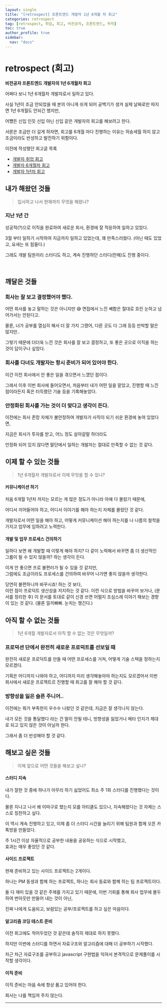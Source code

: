 ```yaml
---
layout: single
title: "[retrospect] 프론트엔드 개발자 1년 6개월 차 회고"
categories: retrospect
tag: [retrospect, 취업, 회고, 비전공자, 프론트엔드, 독학]
toc: true
author_profile: true
sidebar:
  nav: "docs"
---
```


# retrospect (회고)

**비전공자 프론트엔드 개발자의 1년 6개월차 회고**

어쩌다 보니 1년 6개월차 개발자로서 일하고 있다.

사실 1년이 조금 안되었을 때 본의 아니게 쉬게 되어 공백기가 생겨 실제 날짜로만 따지면 1년 6개월도 안되긴 했지만,

어쩄든 신입 인듯 신입 아닌 신입 같은 개발자의 회고를 해보려고 한다.

서론은 조금만 더 길게 하자면, 회고를 6개월 마다 진행하는 이유는 허송세월 하지 않고 조금이라도 반성하고 발전하기 위함이다.

이전에 작성했던 회고글 목록

- [개발자 취업 회고](https://jisu-y.github.io/retrospect/%EA%B0%9C%EB%B0%9C%EC%9E%90-6%EA%B0%9C%EC%9B%94-%ED%9A%8C%EA%B3%A0/)
- [개발자 6개월차 회고](https://jisu-y.github.io/retrospect/%EA%B0%9C%EB%B0%9C%EC%9E%90-6%EA%B0%9C%EC%9B%94-%ED%9A%8C%EA%B3%A0/)
- [개발자 1년차 회고](https://jisu-y.github.io/retrospect/%EA%B0%9C%EB%B0%9C%EC%9E%90-1%EB%85%84-%ED%9A%8C%EA%B3%A0/)

## 내가 해왔던 것들

> 입사하고 나서 현재까지 무엇을 해왔나?

### 지난 1년 간

성공적(?)으로 이직을 완료하여 새로운 회사, 환경에 잘 적응하여 일하고 있었다.

3월 부터 일하기 시작하여 지금까지 일하고 있었는데, 꽤 만족스러웠다. (아닌 때도 있었고, 요새는 또 힘들다.)

그래도 개발 팀원끼리 스터디도 하고, 계속 진행하던 스터디(런해)도 진행 중이다.

<br/>

## 깨달은 것들

### 회사는 잘 보고 결정했어야 했다.

어떤 회사를 놓고 말하는 것은 아니지만 😅 면접에서 느낀 쎼함은 절대로 흐린 눈하고 넘어가서는 안된다고.

물론, 너가 공부를 열심히 해서 더 잘 가지 그랬어, 다른 곳도 다 그래 등등 반박할 말은 많지만..

그렇기 때문에 더더욱 느낀 것은 회사를 잘 보고 결정하고, 또 좋은 곳으로 이직을 하는 것이 답이구나 싶었다.

### 회사를 다녀도 개발자는 항시 준비가 되어 있어야 한다.

이건 이전 회사에서 안 좋은 일을 겪으면서 느꼈던 점이다.

그래서 이후 이번 회사에 들어오면서, 처음부터 내가 어떤 일을 맡았고, 진행할 때 느낀점이라든지 혹은 터득했던 기술 등을 기록해놓았다.

### 안정화된 회사를 가는 것이 더 맞다고 생각이 든다.

이전에는 회사 존망 자체가 불안정하여 개발자가 사직이 되기 쉬운 환경에 놓여 있었다면,

지금은 회사가 투자를 받고, 어느 정도 살아갈말 하더라도

안정화 되어 있지 않다면 말단에서 일하는 개발자는 절대로 만족할 수 없는 것 같다.

## 이제 할 수 있는 것들

> 1년 6개월차 개발자로서 이제 무엇을 할 수 있나?

#### 커뮤니케이션 하기

처음 6개월 1년차 까지는 모르는 게 많은 정도가 아니라 아예 다 몰랐기 때문에,

어디서 끼어들어야 하고, 어디서 이야기를 해야 하는지 자체를 몰랐던 것 같다.

개발자로서 어떤 일을 해야 하고, 어떻게 커뮤니케이션 해야 하는지를 나 나름의 철학을 가지고 업무에 임하려고 노력한다.

#### 개발 및 업무 프로세스 건의하기

일하다 보면 왜 개발할 때 이렇게 해야 하지? 다 같이 노력해서 바꾸면 좀 더 생산적인 그룹이 될 수 있지 않을까? 하는 생각이 든다.

이게 안 좋으면 프로 불편러가 될 수 있을 것 같지만,  
그럼에도 조금이라도 프로세스를 건의하여 바꾸어 나가면 좋지 않을까 생각한다.

당연히 불편하니까 바꾸시죠! 하는 것 보다,  
이런 점이 프로덕트 생산성을 저지하는 것 같다. 이런 식으로 방법을 바꾸어 보거나, (문서를 정리한 후) 이 문서를 토대로 같이 신경 쓰면 어떨지 조심스레 이야기 해보는 경향이 있는 것 같다. (물론 낄끼빠빠. 눈치는 챙긴다.)

## 아직 할 수 없는 것들

> 1년 6개월 개발자로서 아직 할 수 없는 것은 무엇일까?

### 프로덕션 단에서 완전히 새로운 프로덕트를 선보일 때

완전히 새로운 프로덕트를 만들 때 어떤 프로세스를 거쳐, 어떻게 기술 스택을 정하는지 모르겠다.

기획은 어디까지 나와야 하고, 어디까지 미리 생각해놓아야 하는지도 모르겠어서 이번 회사에서 새로운 프로젝트르 진행할 때 회고를 잘 해야 할 것 같다.

### 방향성을 잃은 슬픈 주니어..

이전에는 뭐가 부족한지 우수수 나왔던 것 같은데, 지금은 잘 생각나지 않는다.

내가 모든 것을 통달했다 라는 건 말이 안될 테니, 방향성을 잃었거나 메타 인지가 제대로 되고 있지 않은 것이 아닐까 한다.

그래서 좀 더 반성해야 할 것 같다.

## 해보고 싶은 것들

> 이제 앞으로 어떤 것들을 해보고 싶나?

#### 스터디 지속

내가 잘한 것 중에 하나가 아무리 하기 싫었어도 최소 주 1회 스터디를 진행했다는 것이다.

물론 지나고 나서 왜 이따구로 했는지 모를 아티클도 있으나, 지속해왔다는 것 자체는 스스로 칭찬하고 싶다.

이 역시 계속 진행하고 있고, 이제 좀 더 스터디 시간을 늘리기 위해 팀원과 함께 오픈 카톡방을 만들었다.

주 1시간 이상 자율적으로 공부한 내용을 공유하는 식으로 시작했고,  
효과는 매우 좋았던 것 같다.

#### 사이드 프로젝트

현재 준비하고 있는 사이드 프로젝트는 2개이다.

하나는 PM 동생과 함께 하는 프로젝트, 하나는 회사 동료와 함꼐 하는 팀 프로젝트이다.

둘 다 재미 있을 것 같은 주제를 가지고 있기 때문에, 이번 기회를 통해 회사 업무에 몰두하여 번아웃만 만들어 내는 것이 아닌,

진짜 나에게 도움되고, 보람있는 공부/프로젝트를 하고 싶은 마음이다.

#### 알고리즘 코딩 테스트 준비

이전 회고에도 적어두었던 것 같은데 솔직히 제대로 하지 못했다.

하지만 이번에 스터디를 하면서 자료구조와 알고리즘에 대해 더 공부하기 시작했다.

차근 차근 자료구조를 공부하고 javascript 구현법을 익혀서 본격적으로 문제풀이를 시작할 생각이다.

#### 이직 준비

이직 준비는 마음 속에 항상 품고 있어야 한다.

회사는 나를 책임져 주지 않는다.

<hr>
